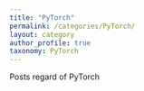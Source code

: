 ```yaml
---
title: "PyTorch"
permalink: /categories/PyTorch/
layout: category
author_profile: true
taxonomy: PyTorch
---
```


Posts regard of PyTorch 